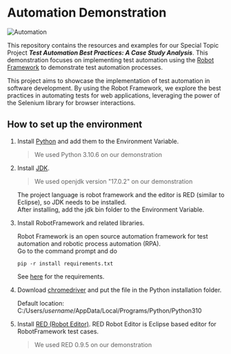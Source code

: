 # Automation Demonstration

![Automation](https://github.com/user-attachments/assets/41f40b5d-d0d9-451b-a5bc-0d2e9e0764f4)

This repository contains the resources and examples for our Special Topic Project ***Test Automation Best Practices: A Case Study Analysis***. This demonstration focuses on implementing test automation using the [Robot Framework](https://robotframework.org/) to demonstrate test automation processes.

This project aims to showcase the implementation of test automation in software development. By using the Robot Framework, we explore the best practices in automating tests for web applications, leveraging the power of the Selenium library for browser interactions.


## How to set up the environment

1. Install [Python](https://www.python.org) and add them to the Environment Variable.

   > We used Python 3.10.6 on our demonstration
   

2. Install [JDK](https://jdk.java.net/archive).

   > We used openjdk version "17.0.2" on our demonstration

   The project language is robot framework and the editor is RED (similar to Eclipse), so JDK needs to be installed.  
   After installing, add the jdk bin folder to the Environment Variable.


3. Install RobotFramework and related libraries.

   Robot Framework is an open source automation framework for test automation and robotic process automation (RPA).  
   Go to the command prompt and do
   <pre><code>pip -r install requirements.txt</code></pre>
   See [here](https://github.com/Zocke07/Automation-Demonstration/blob/main/WebDemo/requirements.txt) for the requirements.


5. Download [chromedriver](https://googlechromelabs.github.io/chrome-for-testing) and put the file in the Python installation folder.

   Default location: C:/Users/<i>username</i>/AppData/Local/Programs/Python/Python310

2. Install [RED (Robot Editor)](https://github.com/nokia/RED/releases/tag/0.9.5). RED Robot Editor is Eclipse based editor for RobotFramework test cases.

   > We used RED 0.9.5 on our demonstration
